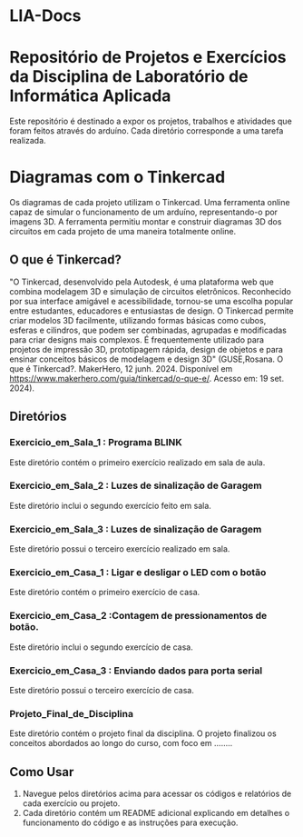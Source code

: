 # LIA-Docs
# Repositório de Projetos e Exercícios da Disciplina de Laboratório de Informática Aplicada
Este repositório é destinado a expor os projetos, trabalhos e atividades que foram feitos através do arduíno. Cada diretório corresponde a uma tarefa realizada.

# Diagramas com o Tinkercad
Os diagramas de cada projeto utilizam o Tinkercad. Uma ferramenta online capaz de simular o funcionamento de um arduíno, representando-o por imagens 3D. A ferramenta permitiu montar e construir diagramas 3D dos circuitos em cada projeto de uma maneira totalmente online.

## O que é Tinkercad?
"O Tinkercad, desenvolvido pela Autodesk, é uma plataforma web que combina modelagem 3D e simulação de circuitos eletrônicos. Reconhecido por sua interface amigável e acessibilidade, tornou-se uma escolha popular entre estudantes, educadores e entusiastas de design. O Tinkercad permite criar modelos 3D facilmente, utilizando formas básicas como cubos, esferas e cilindros, que podem ser combinadas, agrupadas e modificadas para criar designs mais complexos. É frequentemente utilizado para projetos de impressão 3D, prototipagem rápida, design de objetos e para ensinar conceitos básicos de modelagem e design 3D" (GUSE,Rosana. O que é Tinkercad?. MakerHero, 12 junh. 2024. Disponível em https://www.makerhero.com/guia/tinkercad/o-que-e/. Acesso em: 19 set. 2024).

## Diretórios

### Exercicio_em_Sala_1 : Programa BLINK
Este diretório contém o primeiro exercício realizado em sala de aula. 

### Exercicio_em_Sala_2 : Luzes de sinalização de Garagem
Este diretório inclui o segundo exercício feito em sala. 

### Exercicio_em_Sala_3 : Luzes de sinalização de Garagem

Este diretório possui o terceiro exercício realizado em sala.

### Exercicio_em_Casa_1 : Ligar e desligar o LED com o botão

Este diretório contém o primeiro exercício de casa. 

### Exercicio_em_Casa_2 :Contagem de pressionamentos de botão.

Este diretório inclui o segundo exercício de casa.

### Exercicio_em_Casa_3 : Enviando dados para porta serial 

Este diretório possui o terceiro exercício de casa.

### Projeto_Final_de_Disciplina
Este diretório contém o projeto final da disciplina. O projeto finalizou os conceitos abordados ao longo do curso, com foco em ........

## Como Usar

1. Navegue pelos diretórios acima para acessar os códigos e relatórios de cada exercício ou projeto.
2. Cada diretório contém um README adicional  explicando em detalhes o funcionamento do código e as instruções para execução.

